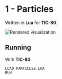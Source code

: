 # 1 - Particles

Written in **Lua** for **TIC-80**.

![Rendered visualization](particles.gif)

## Running

With **TIC-80**:

```tic80
LOAD PARTICLES.LUA
RUN
```

